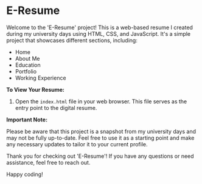 # E-Resume

Welcome to the 'E-Resume' project! This is a web-based resume I created during my university days using HTML, CSS, and JavaScript. It's a simple project that showcases different sections, including:

- Home
- About Me
- Education
- Portfolio
- Working Experience

**To View Your Resume:**

1. Open the `index.html` file in your web browser. This file serves as the entry point to the digital resume.

**Important Note:**

Please be aware that this project is a snapshot from my university days and may not be fully up-to-date. Feel free to use it as a starting point and make any necessary updates to tailor it to your current profile.

Thank you for checking out 'E-Resume'! If you have any questions or need assistance, feel free to reach out.

Happy coding!
